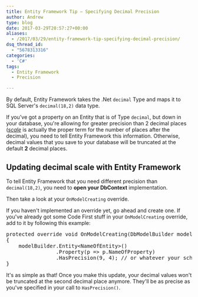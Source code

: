 ```yaml
---
title: Entity Framework Tip – Specifying Decimal Precision
author: Andrew
type: blog
date: 2017-03-29T20:57:27+00:00
aliases:
  - /2017/03/29/entity-framework-tip-specifying-decimal-precision/
dsq_thread_id:
  - "5678313316"
categories:
  - 'C#'
tags:
  - Entity Framework
  - Precision

---
```

By default, Entity Framework takes the .Net `decimal` Type and maps it to SQL Server's `decimal(18,2)` data type.

If you've got a property on an Entity that is of Type `decimal`, but down in your database, you're allowing for greater precision than 2 decimal places ([_scale_][1] is actually the proper term for the number of places after the decimal), you need to tell Entity Framework this information. Otherwise, decimal values that you save to your database will be truncated at the default **2** decimal places.

## Updating decimal scale with Entity Framework

To tell Entity Framework that you need different precision than `decimal(18,2)`, you need to **open your DbContext** implementation.

Then take a look at your `OnModelCreating` override.

If you haven't implemented an override yet, go ahead and create one. If you've already got some Code First stuff in your `OnModelCreating` override, add to it by following this example:

<pre class="lang:c# decode:true ">protected override void OnModelCreating(DbModelBuilder modelBuilder)
{
    modelBuilder.Entity&lt;NameOfEntity>()
                .Property(p => p.NameOfProperty)
                .HasPrecision(9, 4); // or whatever your schema specifies
}
</pre>

It's as simple as that! Once you make this update, your decimal values won't be truncated at the second decimal place anymore. They'll be as precise as you've specified in your call to `HasPrecision()`.

 [1]: https://docs.microsoft.com/en-us/sql/t-sql/data-types/precision-scale-and-length-transact-sql